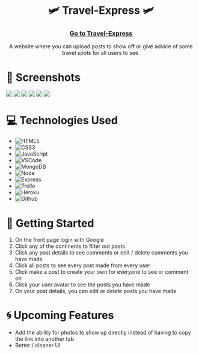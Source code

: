 <div id="description" align="center">

# 🛩️ Travel-Express 🛩️

###  [Go to Travel-Express](https://travel-express1.herokuapp.com/)


 A website where you can upload posts to show off or give advice of some travel spots for all users to see.
</div>

# 🌟 Screenshots
<img src="https://i.imgur.com/p0DA42b.png">
<img src="https://i.imgur.com/krUYyGc.png">
<img src="https://i.imgur.com/0rvhams.png">
<img src="https://i.imgur.com/LmxH4Xg.png">
<img src="https://i.imgur.com/a2p708W.png">
<img src="https://i.imgur.com/y2ekgC2.png">

# 💻 Technologies Used
- ![HTML5](https://img.shields.io/badge/-HTML5-05122A?style=flat&logo=html5)
- ![CSS3](https://img.shields.io/badge/-CSS-05122A?style=flat&logo=css3)
- ![JavaScript](https://img.shields.io/badge/-JavaScript-05122A?style=flat&logo=javascript)
- ![VSCode](https://img.shields.io/badge/-VS_Code-05122A?style=flat&logo=visualstudio)
- ![MongoDB](https://img.shields.io/badge/-MongoDB-05122A?style=flat&logo=mongodb)
- ![Node](https://img.shields.io/badge/-Node.js-05122A?style=flat&logo=node.js)
- ![Express](https://img.shields.io/badge/-Express-05122A?style=flat&logo=express)
- ![Trello](https://img.shields.io/badge/-Trello-05122A?style=flat&logo=trello)
- ![Heroku](https://img.shields.io/badge/-Heroku-05122A?style=flat&logo=heroku)
- ![Github](https://img.shields.io/badge/-GitHub-05122A?style=flat&logo=github)



# 📝 Getting Started 
1. On the front page login with Google
2. Click any of the continents to filter out posts
3. Click any post details to see comments or edit / delete comments you have made
4. Click all posts to see every post made from every user 
5. Click make a post to create your own for everyone to see or comment on
6. Click your user avatar to see the posts you have made
7. On your post details, you can edit or delete posts you have made

# :cyclone: Upcoming Features
- Add the ability for photos to show up directly instead of having to copy the link into another tab
- Better / cleaner UI 
